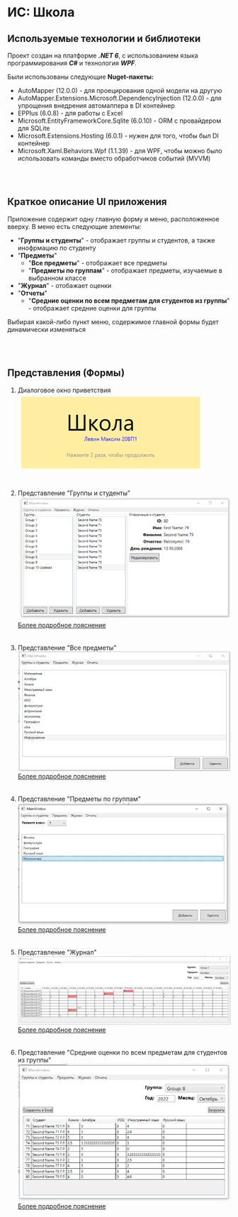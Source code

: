 # ИС: Школа

## Используемые технологии и библиотеки
Проект создан на платформе ***.NET 6***, с использованием языка программирования ***C#*** и технология ***WPF***.  

Были использованы следующие **Nuget-пакеты:**  
- AutoMapper (12.0.0) - для проецирования одной модели на другую
- AutoMapper.Extensions.Microsoft.DependencyInjection (12.0.0) - для упрощения внедрения автомаппера в DI контейнер
- EPPlus (6.0.8) - для работы с Excel
- Microsoft.EntityFrameworkCore.Sqlite (6.0.10) - ORM с провайдером для SQLite 
- Microsoft.Extensions.Hosting (6.0.1) - нужен для того, чтобы был DI контейнер
- Microsoft.Xaml.Behaviors.Wpf (1.1.39) - для WPF, чтобы можно было использовать команды вместо обработчиков событий (MVVM)  

</br></br>

## Краткое описание UI приложения  
Приложение содержит одну главную форму и меню, расположенное вверху. В меню есть следующие элементы:
- "**Группы и студенты**" - отображает группы и студентов, а также инофрмацию по студенту
- "**Предметы**"
    - "**Все предметы**" - отображает все предметы
    - "**Предметы по группам**" - отображает предметы, изучаемые в выбранном классе
- "**Журнал**" - отобажает оценки
- "**Отчеты**"
    - "**Средние оценки по всем предметам для студентов из группы**" - отображает средние оценки для группы  

Выбирая какой-либо пункт меню, содержимое главной формы будет динамически изменяться

</br></br>

## Представления (Формы)  

1. Диалоговое окно приветствия  
![](./Docs/images/1-1.png)  
</br></br>  
2. Представление "Группы и студенты"  
![](./Docs/images/2-2.png)  
[Более подробное пояснение](./Docs/descriptions/Groups_and_students.md)  
</br></br>  
3. Представление "Все предметы"  
![](./Docs/images/11-2.png)  
[Более подробное пояснение](./Docs/descriptions/All_subjects.md)  
</br></br>  
4. Представление "Предметы по группам"  
![](./Docs/images/14-2.png)  
[Более подробное пояснение](./Docs/descriptions/Subjects_for_group.md)  
</br></br>  
5. Представление "Журнал"  
![](./Docs/images/19-4.png)  
[Более подробное пояснение](./Docs/descriptions/Journal.md)  
</br></br>  
6. Представление "Средние оценки по всем предметам для студентов из группы"  
![](./Docs/images/23-2.png)  
[Более подробное пояснение](./Docs/descriptions/Avg_marks.md)  
</br></br>  
